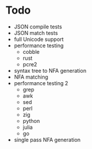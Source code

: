# Todo
* JSON compile tests
* JSON match tests
* full Unicode support
* performance testing
  * cobble
  * rust
  * pcre2
* syntax tree to NFA generation
* NFA matching
* performance testing 2
  * grep
  * awk
  * sed
  * perl
  * zig
  * python
  * julia
  * go
* single pass NFA generation